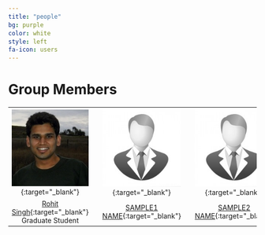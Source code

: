 ```yaml
---
title: "people"
bg: purple
color: white
style: left
fa-icon: users
---
```


<script>
var links = document.links;

for (var i = 0, linksLength = links.length; i < linksLength; i++) {
   if (links[i].hostname != window.location.hostname) {
       links[i].target = '_blank';
   } 
}
</script>

# Group Members

|   |   |   |   |   |   |   |   |   |   |   |
|:-:|:-:|:-:|:-:|:-:|:-:|:-:|:-:|:-:|:-:|:-:|
| [ ![Rohit Singh](/img/rohit.jpg)][Rohit]{:target="_blank"}  |    | [ ![SAMPLE1 NAME](/img/sample.jpg)](http://sample.com){:target="_blank"} |    | [ ![SAMPLE2 NAME](/img/sample.jpg)](http://sample.com){:target="_blank"} |    | [ ![SAMPLE3 NAME](/img/sample.jpg)](http://sample.com){:target="_blank"} |    | [ ![SAMPLE4 NAME](/img/sample.jpg)](http://sample.com){:target="_blank"} |    | [ ![SAMPLE5 NAME](/img/sample.jpg)](http://sample.com){:target="_blank"} |
| [Rohit Singh](http://rohitsingh.net){:target="_blank"} <br> Graduate Student |    | [SAMPLE1 NAME](http://sample.com){:target="_blank"}|    | [SAMPLE2 NAME](http://sample.com){:target="_blank"}|    | [SAMPLE3 NAME](http://sample.com){:target="_blank"}|    | [SAMPLE4 NAME](http://sample.com){:target="_blank"}|    | [SAMPLE5 NAME](http://sample.com){:target="_blank"}|

[Rohit]: http://rohitsingh.net
